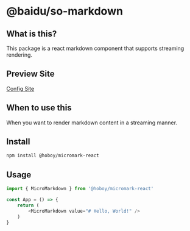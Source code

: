 # @baidu/so-markdown

## What is this?

This package is a react markdown component that supports streaming rendering.

## Preview Site
[Config Site](https://hoboy0313.github.io/micromark-react/pages/stream/)

## When to use this

When you want to render markdown content in a streaming manner.

## Install

```bash
npm install @hoboy/micromark-react
```

## Usage

```js
import { MicroMarkdown } from '@hoboy/micromark-react'

const App = () => {
    return (
        <MicroMarkdown value="# Hello, World!" />
    )
}
```

